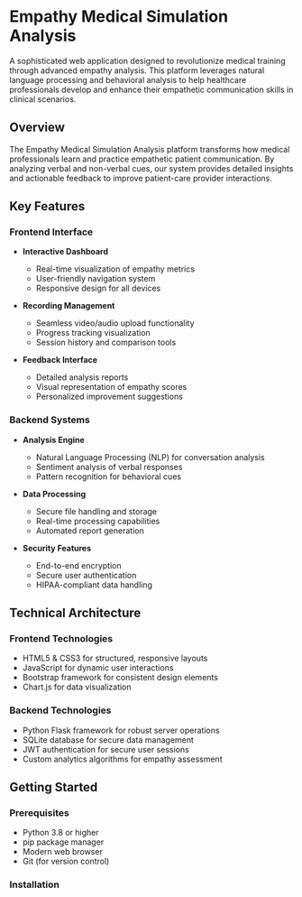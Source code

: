 # Empathy Medical Simulation Analysis

A sophisticated web application designed to revolutionize medical training through advanced empathy analysis. This platform leverages natural language processing and behavioral analysis to help healthcare professionals develop and enhance their empathetic communication skills in clinical scenarios.

## Overview

The Empathy Medical Simulation Analysis platform transforms how medical professionals learn and practice empathetic patient communication. By analyzing verbal and non-verbal cues, our system provides detailed insights and actionable feedback to improve patient-care provider interactions.

## Key Features

### Frontend Interface
- **Interactive Dashboard**
  - Real-time visualization of empathy metrics
  - User-friendly navigation system
  - Responsive design for all devices
  
- **Recording Management**
  - Seamless video/audio upload functionality
  - Progress tracking visualization
  - Session history and comparison tools

- **Feedback Interface**
  - Detailed analysis reports
  - Visual representation of empathy scores
  - Personalized improvement suggestions

### Backend Systems
- **Analysis Engine**
  - Natural Language Processing (NLP) for conversation analysis
  - Sentiment analysis of verbal responses
  - Pattern recognition for behavioral cues

- **Data Processing**
  - Secure file handling and storage
  - Real-time processing capabilities
  - Automated report generation

- **Security Features**
  - End-to-end encryption
  - Secure user authentication
  - HIPAA-compliant data handling

## Technical Architecture

### Frontend Technologies
- HTML5 & CSS3 for structured, responsive layouts
- JavaScript for dynamic user interactions
- Bootstrap framework for consistent design elements
- Chart.js for data visualization

### Backend Technologies
- Python Flask framework for robust server operations
- SQLite database for secure data management
- JWT authentication for secure user sessions
- Custom analytics algorithms for empathy assessment

## Getting Started

### Prerequisites
- Python 3.8 or higher
- pip package manager
- Modern web browser
- Git (for version control)

### Installation
